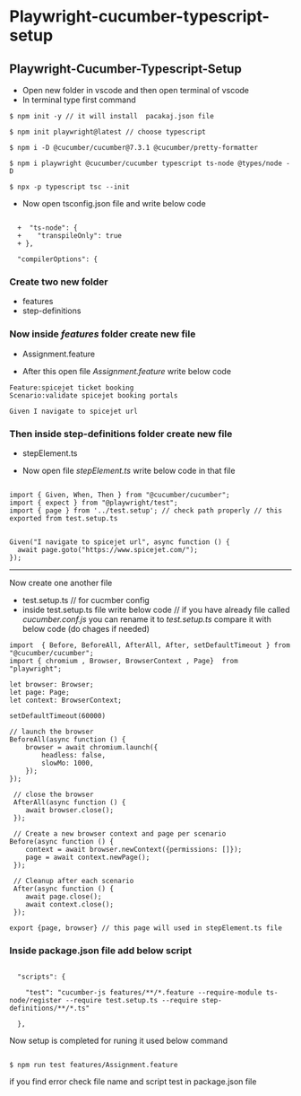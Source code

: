 # Playwright-cucumber-typescript-setup
## Playwright-Cucumber-Typescript-Setup


- Open new folder in vscode and then open terminal of vscode
- In terminal type first command

```
$ npm init -y // it will install  pacakaj.json file

$ npm init playwright@latest // choose typescript

$ npm i -D @cucumber/cucumber@7.3.1 @cucumber/pretty-formatter

$ npm i playwright @cucumber/cucumber typescript ts-node @types/node -D

$ npx -p typescript tsc --init 
```
- Now open tsconfig.json file and write below code

```

  +  "ts-node": {
  +    "transpileOnly": true
  + },

  "compilerOptions": {   
```

### Create two new folder  

  - features
  - step-definitions
  
### Now inside *features* folder create new file

   - Assignment.feature

- After this open file  *Assignment.feature* write below code

```
Feature:spicejet ticket booking 
Scenario:validate spicejet booking portals

Given I navigate to spicejet url

```



   
### Then inside step-definitions folder create new file

   - stepElement.ts

- Now open file *stepElement.ts* write below code in that file

```

import { Given, When, Then } from "@cucumber/cucumber";
import { expect } from "@playwright/test"; 
import { page } from '../test.setup'; // check path properly // this exported from test.setup.ts 


Given("I navigate to spicejet url", async function () {
  await page.goto("https://www.spicejet.com/");
});

```
*******************************



Now create one another file 

- test.setup.ts // for cucmber config
- inside test.setup.ts   file write below code // if you have already file called *cucumber.conf.js* you can rename it to *test.setup.ts*  compare it with below code (do chages if needed)

```
import  { Before, BeforeAll, AfterAll, After, setDefaultTimeout } from "@cucumber/cucumber";
import { chromium , Browser, BrowserContext , Page}  from "playwright";

let browser: Browser;
let page: Page;
let context: BrowserContext;

setDefaultTimeout(60000)

// launch the browser
BeforeAll(async function () {
    browser = await chromium.launch({
        headless: false,
        slowMo: 1000,
    });
});

 // close the browser
 AfterAll(async function () {
    await browser.close();
 });
 
 // Create a new browser context and page per scenario
Before(async function () {
    context = await browser.newContext({permissions: []});
    page = await context.newPage();
 });
 
 // Cleanup after each scenario
 After(async function () {
    await page.close();
    await context.close();
 });

export {page, browser} // this page will used in stepElement.ts file

```




### Inside package.json file add below script

```

  "scripts": {

    "test": "cucumber-js features/**/*.feature --require-module ts-node/register --require test.setup.ts --require step-definitions/**/*.ts"

  },

```

Now setup is completed for runing it used below command 
```

$ npm run test features/Assignment.feature 

```

if you find error check file name and script test in package.json file 

     
